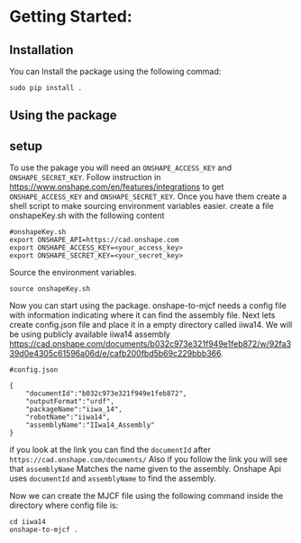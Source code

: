 # Getting Started:

## Installation
You can Install the package using the following commad:
 ```
 sudo pip install .
 ```
## Using the package

## setup
To use the pakage you will need an `ONSHAPE_ACCESS_KEY` and `ONSHAPE_SECRET_KEY`.
Follow instruction in https://www.onshape.com/en/features/integrations to get `ONSHAPE_ACCESS_KEY` and `ONSHAPE_SECRET_KEY`.
Once you have them create a shell script to make sourcing environment variables easier.
create a file onshapeKey.sh with the following content

```
#onshapeKey.sh
export ONSHAPE_API=https://cad.onshape.com
export ONSHAPE_ACCESS_KEY=<your_access_key>
export ONSHAPE_SECRET_KEY=<your_secret_key>
```

Source the environment variables.

```
source onshapeKey.sh
```

Now you can start using the package. onshape-to-mjcf  needs a config file with information indicating where it can find the assembly file.
Next lets create config.json file and place it in  a empty directory called iiwa14. We will be using publicly available iiwa14 assembly https://cad.onshape.com/documents/b032c973e321f949e1feb872/w/92fa339d0e4305c61596a06d/e/cafb200fbd5b69c229bbb366.

```
#config.json

{
    "documentId":"b032c973e321f949e1feb872",
    "outputFormat":"urdf",
    "packageName":"iiwa_14",
    "robotName":"iiwa14",
    "assemblyName":"IIwa14_Assembly"
}
```
if you look at the link you can find the `documentId` after `https://cad.onshape.com/documents/`
Also if you follow the link you will see that `assemblyName` Matches the name given to the assembly. Onshape Api uses `documentId` and `assemblyName` to find the assembly.

Now we can create the MJCF file using the following command inside the directory where config file is:

```
cd iiwa14
onshape-to-mjcf .
```


